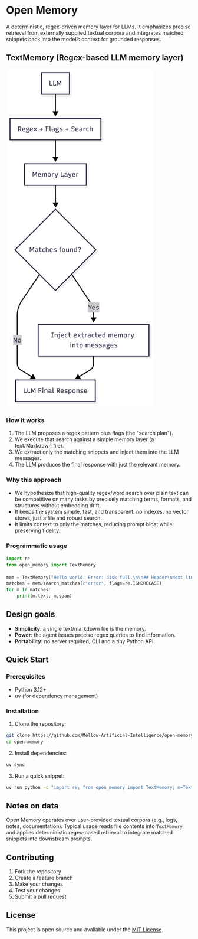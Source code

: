 # Open Memory

A deterministic, regex-driven memory layer for LLMs. It emphasizes precise retrieval from externally supplied textual corpora and integrates matched snippets back into the model’s context for grounded responses.

## TextMemory (Regex-based LLM memory layer)

<img src="diagrams/memory.png" alt="Diagram" width="400">

### How it works

1. The LLM proposes a regex pattern plus flags (the "search plan").
2. We execute that search against a simple memory layer (a text/Markdown file).
3. We extract only the matching snippets and inject them into the LLM messages.
4. The LLM produces the final response with just the relevant memory.

### Why this approach

- We hypothesize that high-quality regex/word search over plain text can be competitive on many tasks by precisely matching terms, formats, and structures without embedding drift.
- It keeps the system simple, fast, and transparent: no indexes, no vector stores, just a file and robust search.
- It limits context to only the matches, reducing prompt bloat while preserving fidelity.

### Programmatic usage

```python
import re
from open_memory import TextMemory

mem = TextMemory("Hello world. Error: disk full.\n\n## Header\nNext line.")
matches = mem.search_matches(r"error", flags=re.IGNORECASE)
for m in matches:
    print(m.text, m.span)
```

## Design goals

- **Simplicity**: a single text/markdown file is the memory.
- **Power**: the agent issues precise regex queries to find information.
- **Portability**: no server required; CLI and a tiny Python API.

## Quick Start

### Prerequisites

- Python 3.12+
- uv (for dependency management)

### Installation

1. Clone the repository:
```bash
git clone https://github.com/Mellow-Artificial-Intelligence/open-memory
cd open-memory
```

2. Install dependencies:
```bash
uv sync
```

3. Run a quick snippet:
```bash
uv run python -c "import re; from open_memory import TextMemory; m=TextMemory('An error occurred'); print([x.text for x in m.search_matches('error', flags=re.IGNORECASE)])"
```
## Notes on data

Open Memory operates over user-provided textual corpora (e.g., logs, notes, documentation). Typical usage reads file contents into `TextMemory` and applies deterministic regex-based retrieval to integrate matched snippets into downstream prompts.



## Contributing

1. Fork the repository
2. Create a feature branch
3. Make your changes
4. Test your changes
5. Submit a pull request

## License

This project is open source and available under the [MIT License](LICENSE).
